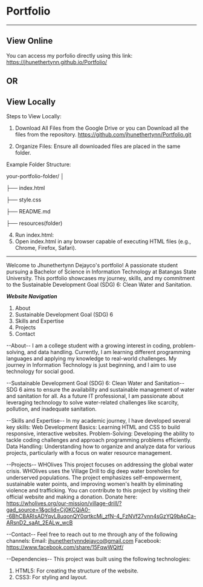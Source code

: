 # Portfolio
---
## View Online
You can access my porfolio directly using this link: https://jhunethertynn.github.io/Portfolio/

## OR
## View Locally
Steps to View Locally:
1. Download All Files from the Google Drive or you can Download all the files from the repository. https://github.com/jhunethertynn/Portfolio.git
   
2. Organize Files:
Ensure all downloaded files are placed in the same folder.

Example Folder Structure:

your-portfolio-folder/
│

├── index.html

├── style.css

├── README.md

├── resources(folder)

4. Run index.html:
5. Open index.html in any browser capable of executing HTML files (e.g., Chrome, Firefox, Safari).

---
Welcome to Jhunethertynn Dejayco's portfolio! A passionate student pursuing a Bachelor of Science in Information Technology at Batangas State University. This portfolio showcases my journey, skills, and my commitment to the Sustainable Development Goal (SDG) 6: Clean Water and Sanitation.

***Website Navigation***
1. About 
2. Sustainable Development Goal (SDG) 6
3. Skills and Expertise
4. Projects
5. Contact
   
--About--
I am a college student with a growing interest in coding, problem-solving, and data handling. Currently, I am learning different programming languages and applying my knowledge to real-world challenges. My journey in Information Technology is just beginning, and I aim to use technology for social good.

--Sustainable Development Goal (SDG) 6: Clean Water and Sanitation--
SDG 6 aims to ensure the availability and sustainable management of water and sanitation for all. As a future IT professional, I am passionate about leveraging technology to solve water-related challenges like scarcity, pollution, and inadequate sanitation.

--Skills and Expertise--
In my academic journey, I have developed several key skills:
Web Development Basics: Learning HTML and CSS to build responsive, interactive websites.
Problem-Solving: Developing the ability to tackle coding challenges and approach programming problems efficiently.
Data Handling: Understanding how to organize and analyze data for various projects, particularly with a focus on water resource management.

--Projects--
 WHOlives
This project focuses on addressing the global water crisis. WHOlives uses the Village Drill to dig deep water boreholes for underserved populations. The project emphasizes self-empowerment, sustainable water points, and improving women's health by eliminating violence and trafficking. You can contribute to this project by visiting their official website and making a donation. Donate here: https://wholives.org/our-mission/village-drill/?gad_source=1&gclid=Cj0KCQiA0--6BhCBARIsADYqyL8uqonQY0qrtkcMi_zfN-4_FzNVf27vnn4sGzYQ9bApCa-ARsnD2_saAt_2EALw_wcB

--Contact--
Feel free to reach out to me through any of the following channels:
Email: jhunethertynndejayco@gmail.com
Facebook: https://www.facebook.com/share/15FqwWQitf/

--Dependencies--
This project was built using the following technologies:
1. HTML5: For creating the structure of the website.
2. CSS3: For styling and layout.



